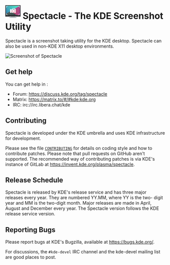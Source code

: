 # <img src="logo.png" width="48"/> Spectacle - The KDE Screenshot Utility

Spectacle is a screenshot taking utility for the KDE desktop. Spectacle
can also be used in non-KDE X11 desktop environments.

![Screenshot of Spectacle](https://cdn.kde.org/screenshots/spectacle/spectacle.png)

## Get help
You can get help in :
* Forum: https://discuss.kde.org/tag/spectacle
* Matrix: https://matrix.to/#/#kde:kde.org
* IRC: irc://irc.libera.chat/kde
## Contributing

Spectacle is developed under the KDE umbrella and uses KDE infrastructure
for development.

Please see the file [`CONTRIBUTING`](./CONTRIBUTING) for details on coding style and how
to contribute patches. Please note that pull requests on GitHub aren't
supported. The recommended way of contributing patches is via KDE's
instance of GitLab at https://invent.kde.org/plasma/spectacle.

## Release Schedule

Spectacle is released by KDE's release service and has three
major releases every year. They are numbered YY.MM, where YY is the two-
digit year and MM is the two-digit month. Major releases are made in April,
August and December every year. The Spectacle version follows the KDE
release service version.

## Reporting Bugs

Please report bugs at KDE's Bugzilla, available at https://bugs.kde.org/.

For discussions, the `#kde-devel` IRC channel and the kde-devel mailing list
are good places to post.
